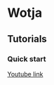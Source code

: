 # Wotja

## Tutorials

### Quick start
[Youtube link](https://www.youtube.com/watch?v=zTaZbvKfI6E)

